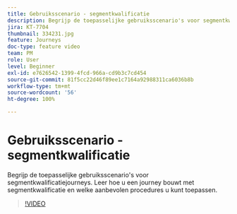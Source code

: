 ```yaml
---
title: Gebruiksscenario - segmentkwalificatie
description: Begrijp de toepasselijke gebruiksscenario's voor segmentkwalificatiejourneys. Leer hoe u een journey bouwt met segmentkwalificatie en welke aanbevolen procedures u kunt toepassen.
jira: KT-7704
thumbnail: 334231.jpg
feature: Journeys
doc-type: feature video
team: PM
role: User
level: Beginner
exl-id: e7626542-1399-4fcd-966a-cd9b3c7cd454
source-git-commit: 81f5cc22d46f89ee1c7164a92988311ca6036b8b
workflow-type: tm+mt
source-wordcount: '56'
ht-degree: 100%

---
```


# Gebruiksscenario - segmentkwalificatie

Begrijp de toepasselijke gebruiksscenario&#39;s voor segmentkwalificatiejourneys. Leer hoe u een journey bouwt met segmentkwalificatie en welke aanbevolen procedures u kunt toepassen.

>[!VIDEO](https://video.tv.adobe.com/v/334231?quality=12&learn=on)
